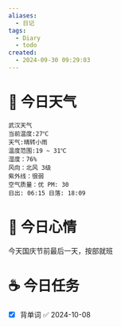 ```yaml
---
aliases:
  - 日记
tags:
  - Diary
  - todo
created:
  - 2024-09-30 09:29:03
---
```

# 🌅 今日天气

``` 
武汉天气
当前温度:27℃
天气:晴转小雨
温度范围:19 ~ 31℃
湿度：76%
风向：北风 3级
紫外线：很弱
空气质量：优 PM: 30
日出: 06:15 日落: 18:09
```

# 🍋 今日心情

今天国庆节前最后一天，按部就班

# ☕ 今日任务

- [x] 背单词 ✅ 2024-10-08


